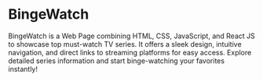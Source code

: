 # BingeWatch
BingeWatch is a Web Page combining HTML, CSS, JavaScript, and React JS to showcase top must-watch TV series. It offers a sleek design, intuitive navigation, and direct links to streaming platforms for easy access. Explore detailed series information and start binge-watching your favorites instantly!
